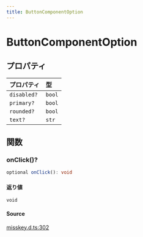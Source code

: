 ```yaml
---
title: ButtonComponentOption
---
```


# ButtonComponentOption

## プロパティ

| プロパティ | 型 |
| :------ | :------ |
| `disabled?` | `bool` |
| `primary?` | `bool` |
| `rounded?` | `bool` |
| `text?` | `str` |

## 関数

### onClick()?

```ts
optional onClick(): void
```

#### 返り値

`void`

#### Source

[misskey.d.ts:302](https://github.com/slofp/aitslib/blob/c68ee63df45b36b0270b35442b084a226b762eeb/src/misskey.d.ts#L302)
